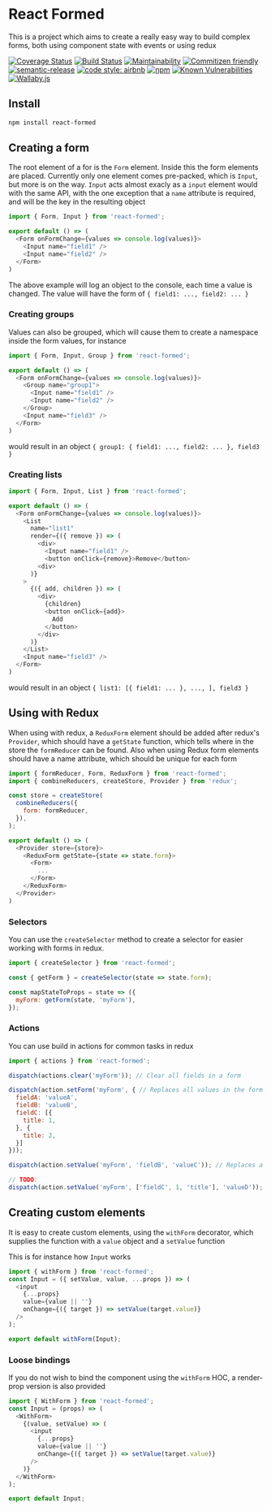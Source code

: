 # React Formed

This is a project which aims to create a really easy way to build complex forms, both using component state with events or using redux

[![Coverage Status](https://coveralls.io/repos/github/morten-olsen/react-formed/badge.svg?branch=master)](https://coveralls.io/github/morten-olsen/react-formed?branch=master) [![Build Status](https://travis-ci.org/morten-olsen/react-formed.svg?branch=master)](https://travis-ci.org/morten-olsen/react-formed) [![Maintainability](https://api.codeclimate.com/v1/badges/5ea237e554397d6a8d35/maintainability)](https://codeclimate.com/github/morten-olsen/react-formed/maintainability) [![Commitizen friendly](https://img.shields.io/badge/commitizen-friendly-brightgreen.svg)](http://commitizen.github.io/cz-cli/) [![semantic-release](https://img.shields.io/badge/%20%20%F0%9F%93%A6%F0%9F%9A%80-semantic--release-e10079.svg)](https://github.com/semantic-release/semantic-release) [![code style: airbnb](https://img.shields.io/badge/code%20style-airbnb-brightgreen.svg)](https://github.com/airbnb/javascript) [![npm](https://img.shields.io/npm/v/react-formed.svg)](https://www.npmjs.com/package/react-formed) [![Known Vulnerabilities](https://snyk.io/test/github/morten-olsen/react-formed/badge.svg)](https://snyk.io/test/github/morten-olsen/react-formed) [![Wallaby.js](https://img.shields.io/badge/wallaby.js-configured-green.svg)](https://wallabyjs.com)

## Install

```bash
npm install react-formed
```

## Creating a form

The root element of a for is the `Form` element. Inside this the form elements are placed. Currently only one element comes pre-packed, which is `Input`, but more is on the way. `Input` acts almost exacly as a `input` element would with the same API, with the one exception that a `name` attribute is required, and will be the key in the resulting object

```javascript
import { Form, Input } from 'react-formed';

export default () => (
  <Form onFormChange={values => console.log(values)}>
    <Input name="field1" />
    <Input name="field2" />
  </Form>
)
```

The above example will log an object to the console, each time a value is changed. The value will have the form of `{ field1: ..., field2: ... }`

### Creating groups

Values can also be grouped, which will cause them to create a namespace inside the form values, for instance

```javascript
import { Form, Input, Group } from 'react-formed';

export default () => (
  <Form onFormChange={values => console.log(values)}>
    <Group name="group1">
      <Input name="field1" />
      <Input name="field2" />
    </Group>
    <Input name="field3" />
  </Form>
)
```

would result in an object `{ group1: { field1: ..., field2: ... }, field3 }`

### Creating lists

```javascript
import { Form, Input, List } from 'react-formed';

export default () => (
  <Form onFormChange={values => console.log(values)}>
    <List 
      name="list1"
      render={({ remove }) => (
        <div>
          <Input name="field1" />
          <button onClick={remove}>Remove</button>
        <div>
      )}
    >
      {({ add, children }) => (
        <div>
          {children}
          <button onClick={add}>
            Add
          </button>
        </div>
      )}
    </List>
    <Input name="field3" />
  </Form>
)
```

would result in an object `{ list1: [{ field1: ... }, ..., ], field3 }`

## Using with Redux

When using with redux, a `ReduxForm` element should be added after redux's `Provider`, which should have a `getState` function, which tells where in the store the `formReducer` can be found. Also when using Redux form elements should have a name attribute, which should be unique for each form

```javascript
import { formReducer, Form, ReduxForm } from 'react-formed';
import { combineReducers, createStore, Provider } from 'redux';

const store = createStore(
  combineReducers({
    form: formReducer,
  }),
);

export default () => (
  <Provider store={store}>
    <ReduxForm getState={state => state.form}>
      <Form>
        ...
      </Form>
    </ReduxForm>
  </Provider>
)
```

### Selectors

You can use the `createSelector` method to create a selector for easier working with forms in redux.

```javascript
import { createSelector } from 'react-formed';

const { getForm } = createSelector(state => state.form);

const mapStateToProps = state => ({
  myForm: getForm(state, 'myForm'),
});
```

### Actions

You can use build in actions for common tasks in redux

```javascript
import { actions } from 'react-formed';

dispatch(actions.clear('myForm')); // Clear all fields in a form

dispatch(action.setForm('myForm', { // Replaces all values in the form with the provided values
  fieldA: 'valueA',
  fieldB: 'valueB',
  fieldC: [{
    title: 1,
  }, {
    title: 2,
  }]
}));

dispatch(action.setValue('myForm', 'fieldB', 'valueC')); // Replaces a specific value with the provided value

// TODO:
dispatch(action.setValue('myForm', ['fieldC', 1, 'title'], 'valueD'));
```

## Creating custom elements

It is easy to create custom elements, using the `withForm` decorator, which supplies the function with a `value` object and a `setValue` function

This is for instance how `Input` works

```javascript
import { withForm } from 'react-formed';
const Input = ({ setValue, value, ...props }) => (
  <input
    {...props}
    value={value || ''}
    onChange={({ target }) => setValue(target.value)}
  />
);

export default withForm(Input);
```

### Loose bindings

If you do not wish to bind the component using the `withForm` HOC, a render-prop version is also provided

```javascript
import { WithForm } from 'react-formed';
const Input = (props) => (
  <WithForm>
    {(value, setValue) => (
      <input
        {...props}
        value={value || ''}
        onChange={({ target }) => setValue(target.value)}
      />
    )}
  </WithForm>
);

export default Input;
```
